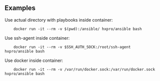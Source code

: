 ## Examples

Use actual directory with playbooks inside container:

```
    docker run -it --rm -v $(pwd):/ansible/ hxpro/ansible bash
```

Use ssh-agent inside container:

```
    docker run -it --rm -v $SSH_AUTH_SOCK:/root/ssh-agent hxpro/ansible bash
```

Use docker inside container:

```
    docker run -it --rm -v /var/run/docker.sock:/var/run/docker.sock hxpro/ansible bash
```
